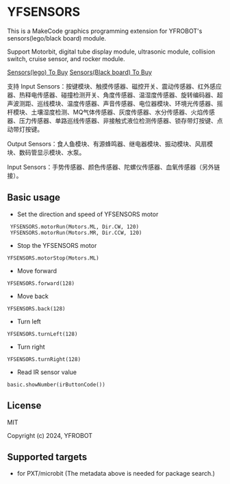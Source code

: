 # YFSENSORS
 This is a MakeCode graphics programming extension for YFROBOT's sensors(lego/black board) module.

Support Motorbit, digital tube display module, ultrasonic module, collision switch, cruise sensor, and rocker module. 

[Sensors(lego) To Buy](https://item.taobao.com/item.htm?id=636842099248)
[Sensors(Black board) To Buy](https://item.taobao.com/item.htm?id=36071919197)

支持 
Input Sensors：按键模块、触摸传感器、磁控开关、震动传感器、红外感应器、热释电传感器、碰撞检测开关、角度传感器、温湿度传感器、旋转编码器、超声波测距、巡线模块、温度传感器、声音传感器、电位器模块、环境光传感器、摇杆模块、土壤湿度检测、MQ气体传感器、灰度传感器、水分传感器、火焰传感器、压力传感器、单路巡线传感器、非接触式液位检测传感器、锁存带灯按键、点动带灯按键。

Output Sensors：食人鱼模块、有源蜂鸣器、继电器模块、振动模块、风扇模块、数码管显示模块、水泵。

Input Sensors：手势传感器、颜色传感器、陀螺仪传感器、血氧传感器（另外链接）。

## Basic usage

* Set the direction and speed of YFSENSORS motor

```blocks
 YFSENSORS.motorRun(Motors.ML, Dir.CW, 120)
 YFSENSORS.motorRun(Motors.MR, Dir.CCW, 120)
```

* Stop the YFSENSORS motor 

```blocks
YFSENSORS.motorStop(Motors.ML)
```

* Move forward

```blocks
YFSENSORS.forward(128)
```

* Move back

```blocks
YFSENSORS.back(128)
```

* Turn left

```blocks
YFSENSORS.turnLeft(128)
```

* Turn right

```blocks
YFSENSORS.turnRight(128)
```

* Read IR sensor value

```blocks
basic.showNumber(irButtonCode())
```


## License

MIT

Copyright (c) 2024, YFROBOT  


## Supported targets

* for PXT/microbit
  (The metadata above is needed for package search.)